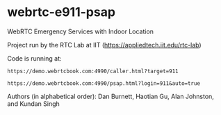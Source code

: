 # webrtc-e911-psap
WebRTC Emergency Services with Indoor Location 

Project run by the RTC Lab at IIT (https://appliedtech.iit.edu/rtc-lab)

Code is running at:

    https://demo.webrtcbook.com:4990/caller.html?target=911

    https://demo.webrtcbook.com:4990/psap.html?login=911&auto=true

Authors (in alphabetical order): Dan Burnett, Haotian Gu, Alan Johnston, and Kundan Singh
